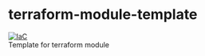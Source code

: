 # terraform-module-template

[![IaC](https://app.soluble.cloud/api/v1/public/badges/4bb59807-17a2-423d-abfc-a50a32bb7c1b.svg)](https://app.soluble.cloud/repos/details/github.com/coffeeshopmicroservicedemo/terraform-digitalocean-helm-connector)  
Template for terraform module
